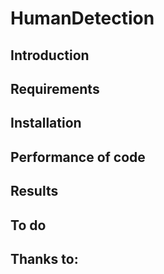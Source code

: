 # HumanDetection

## Introduction

## Requirements

## Installation

## Performance of code

## Results

## To do 

## Thanks to:
